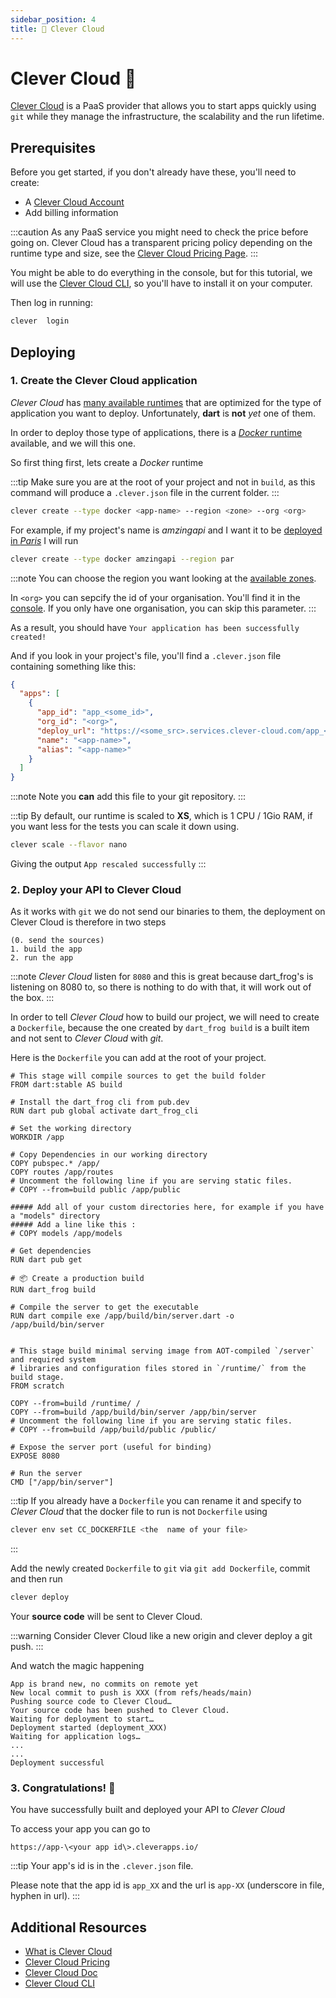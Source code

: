 ```yaml
---
sidebar_position: 4
title: 💎 Clever Cloud
---
```


# Clever Cloud 💎

[Clever Cloud](https://www.clever-cloud.com/) is a PaaS provider that allows you to start apps quickly using `git` while they manage the infrastructure, the scalability and the run lifetime.

## Prerequisites

Before you get started, if you don't already have these, you'll need to create:

- A [Clever Cloud Account](https://api.clever-cloud.com/v2/sessions/signup)
- Add billing information

:::caution 
As any PaaS service you might need to check the price before going on. Clever Cloud has a transparent pricing policy depending on the runtime type and size, see the [Clever Cloud Pricing Page](https://www.clever-cloud.com/pricing/). 
:::


You might be able to do everything in the console, but for this tutorial, we will use the [Clever Cloud CLI](https://www.clever-cloud.com/doc/reference/clever-tools/getting_started/), so you'll have to install it on your computer. 

Then log in running:

```bash
clever  login
```

## Deploying

### 1. Create the Clever Cloud application

_Clever Cloud_ has [many available runtimes](https://www.clever-cloud.com/product/) that are optimized for the type of application you want to deploy. Unfortunately, **dart** is **not** _yet_ one of them.
 
 In order to deploy those type of applications, there is a [_Docker_ runtime](https://www.clever-cloud.com/doc/deploy/application/docker/docker/) available, and we will this one.

So first thing first, lets create a _Docker_ runtime

:::tip 
Make sure you are at the root of your project and not in `build`, as this command will produce a `.clever.json` file in the current folder.
:::

```bash
clever create --type docker <app-name> --region <zone> --org <org>
```

For example, if my project's name is _amzingapi_ and I want it to be [deployed in _Paris_](https://www.clever-cloud.com/blog/features/2020/11/05/ovh-clever-cloud-zones/) I will run

```bash
clever create --type docker amzingapi --region par
```

:::note 
You can choose the region you want looking at the [available zones](https://www.clever-cloud.com/blog/features/2020/11/05/ovh-clever-cloud-zones/).

In `<org>` you can sepcify the id of your organisation. 
You'll find it in the [console](https://console.clever-cloud.com/). If you only have one organisation, you can skip this parameter.
:::

As a result, you should have `Your application has been successfully created!`

And if you look in your project's file, you'll find a `.clever.json` file containing something like this:

```json
{
  "apps": [
    {
      "app_id": "app_<some_id>",
      "org_id": "<org>",
      "deploy_url": "https://<some_src>.services.clever-cloud.com/app_<some_id>.git",
      "name": "<app-name>",
      "alias": "<app-name>"
    }
  ]
}
```

:::note 
Note you **can** add this file to your git repository. 
:::

:::tip
By default, our runtime is scaled to **XS**, which is 1 CPU / 1Gio RAM, if you want less for the tests you can scale it down using.

```bash
clever scale --flavor nano
```

Giving the output `App rescaled successfully`
:::

### 2. Deploy your API to Clever Cloud

As it works with `git` we do not send our binaries to them, the deployment on Clever Cloud is therefore in two steps

    (0. send the sources)
	1. build the app
	2. run the app

:::note
_Clever Cloud_ listen for `8080` and this is great because dart\_frog's is listening on 8080 to, so there is nothing to do with that, it will work out of the box. 
:::

In order to tell _Clever Cloud_ how to build our project, we will need to create a `Dockerfile`, because the one created by `dart_frog build` is a built item and not sent to _Clever Cloud_ with _git_.

Here is the `Dockerfile` you can add at the root of your project.

```docker
# This stage will compile sources to get the build folder
FROM dart:stable AS build
  
# Install the dart_frog cli from pub.dev
RUN dart pub global activate dart_frog_cli

# Set the working directory
WORKDIR /app

# Copy Dependencies in our working directory
COPY pubspec.* /app/
COPY routes /app/routes
# Uncomment the following line if you are serving static files.
# COPY --from=build public /app/public

##### Add all of your custom directories here, for example if you have a "models" directory
##### Add a line like this :
# COPY models /app/models

# Get dependencies
RUN dart pub get

# 📦 Create a production build
RUN dart_frog build

# Compile the server to get the executable
RUN dart compile exe /app/build/bin/server.dart -o /app/build/bin/server


# This stage build minimal serving image from AOT-compiled `/server` and required system
# libraries and configuration files stored in `/runtime/` from the build stage.
FROM scratch

COPY --from=build /runtime/ /
COPY --from=build /app/build/bin/server /app/bin/server
# Uncomment the following line if you are serving static files.
# COPY --from=build /app/build/public /public/

# Expose the server port (useful for binding)
EXPOSE 8080
 
# Run the server
CMD ["/app/bin/server"]
```

:::tip 
If you already have a `Dockerfile` you can rename it and specify to _Clever Cloud_ that the docker file to run is not `Dockerfile` using 

```bash
clever env set CC_DOCKERFILE <the  name of your file>
```
:::

Add the newly created `Dockerfile`  to `git`  via `git add Dockerfile`, commit and then run

```bash
clever deploy
```

Your **source code** will be sent to Clever Cloud.

:::warning 
Consider Clever Cloud like a new origin and clever deploy a git push. 
:::
  
And watch the magic happening

```
App is brand new, no commits on remote yet
New local commit to push is XXX (from refs/heads/main)
Pushing source code to Clever Cloud…
Your source code has been pushed to Clever Cloud.
Waiting for deployment to start…
Deployment started (deployment_XXX)
Waiting for application logs…
...
...
Deployment successful
```

### 3. Congratulations! 🎉 

You have successfully built and deployed your API to _Clever Cloud_
  
To access your app you can go to

`https://app-\<your app id\>.cleverapps.io/`

:::tip 
Your app's id is in the `.clever.json` file. 

Please note that the app id is `app_XX` and the url is `app-XX` (underscore in file, hyphen in url).
:::

## Additional Resources

- [What is Clever Cloud](https://www.clever-cloud.com/presentation/)
- [Clever Cloud Pricing](https://www.clever-cloud.com/pricing/)
- [Clever Cloud Doc](https://www.clever-cloud.com/doc/)
- [Clever Cloud CLI](https://www.clever-cloud.com/doc/getting-started/cli/)
